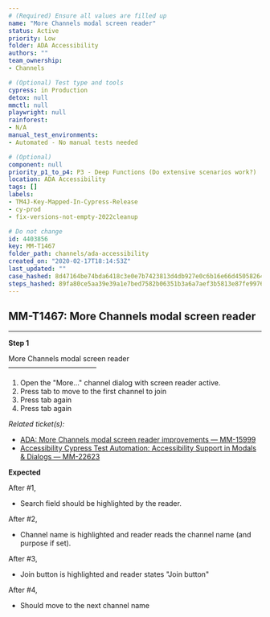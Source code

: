 ```yaml
---
# (Required) Ensure all values are filled up
name: "More Channels modal screen reader"
status: Active
priority: Low
folder: ADA Accessibility
authors: ""
team_ownership: 
- Channels

# (Optional) Test type and tools
cypress: in Production
detox: null
mmctl: null
playwright: null
rainforest: 
- N/A
manual_test_environments: 
- Automated - No manual tests needed

# (Optional)
component: null
priority_p1_to_p4: P3 - Deep Functions (Do extensive scenarios work?)
location: ADA Accessibility
tags: []
labels: 
- TM4J-Key-Mapped-In-Cypress-Release
- cy-prod
- fix-versions-not-empty-2022cleanup

# Do not change
id: 4403856
key: MM-T1467
folder_path: channels/ada-accessibility
created_on: "2020-02-17T18:14:53Z"
last_updated: ""
case_hashed: 8d47164be74bda6418c3e0e7b7423813d4db927e0c6b16e66d450582649933b45849324e5e5160ff3e784f0e1c2f248c
steps_hashed: 89fa80ce5aa39e39a1e7bed7582b06351b3a6a7aef3b5813e87fe9976048084de5919404e04cec77cabdeae1d0a79d45
---
```


## MM-T1467: More Channels modal screen reader

---

**Step 1**

More Channels modal screen reader\
–––––––––––––––––––––––––

1. Open the "More..." channel dialog with screen reader active.
2. Press tab to move to the first channel to join
3. Press tab again
4. Press tab again

_Related ticket(s):_

- [ADA: More Channels modal screen reader improvements — MM-15999](https://mattermost.atlassian.net/browse/MM-15999)
- [Accessibility Cypress Test Automation: Accessibility Support in Modals & Dialogs — MM-22623](https://mattermost.atlassian.net/browse/MM-22623)

**Expected**

After #1,

- Search field should be highlighted by the reader.

After #2,

- Channel name is highlighted and reader reads the channel name (and purpose if set).

After #3,

- Join button is highlighted and reader states "Join button"

After #4,

- Should move to the next channel name
